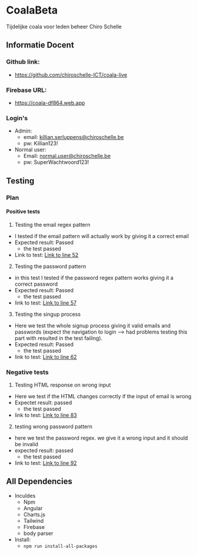 # CoalaBeta

Tijdelijke coala voor leden beheer Chiro Schelle

## Informatie Docent

### Github link:
- https://github.com/chiroschelle-ICT/coala-live

### Firebase URL:
- https://coala-df864.web.app

### Login's
- Admin:
  - email: killian.serluppens@chiroschelle.be
  - pw: Killian123!
- Normal user:
  - Email: normal.user@chiroschelle.be
  - pw: SuperWachtwoord123!

## Testing 
### Plan
#### Positive tests
1. Testing the email regex pattern
  - I tested if the email pattern will actually work by giving it a correct email
  - Expected result: Passed
    - the test passed
  - Link to test: [Link to line 52](src\app\authentication\signup\signup.component.spec.ts#52)
2. Testing the password pattern
  - in this test I tested if the password regex pattern works giving it a correct password
  - Expected result: Passed
    - the test passed
  - link to test: [Link to line 57](src\app\authentication\signup\signup.component.spec.ts#57)
3. Testing the singup process
  - Here we test the whole signup process giving it valid emails and passwords (expect the navigation to login --> had problems testing this part with resulted in the test failing).
  - Expected result: Passed
    - the test passed
  - link to test: [Link to line 62](src\app\authentication\signup\signup.component.spec.ts#62)
### Negative tests
1. Testing HTML response on wrong input
  - Here we test if the HTML changes correctly if the input of email is wrong
  - Expectet result: passed
    - the test passed
  - link to test: [Link to line 83](src\app\authentication\signup\signup.component.spec.ts#83)
2. testing wrong password pattern
  - here we test the password regex. we give it a wrong input and it should be invalid
  - expected result: passed
    - the test passed
  - link to test: [Link to line 92](src\app\authentication\signup\signup.component.spec.ts#92)

## All Dependencies
- Inculdes
  - Npm
  - Angular
  - Charts.js
  - Tailwind
  - Firebase
  - body parser
- Install:
  - ```npm run install-all-packages```

